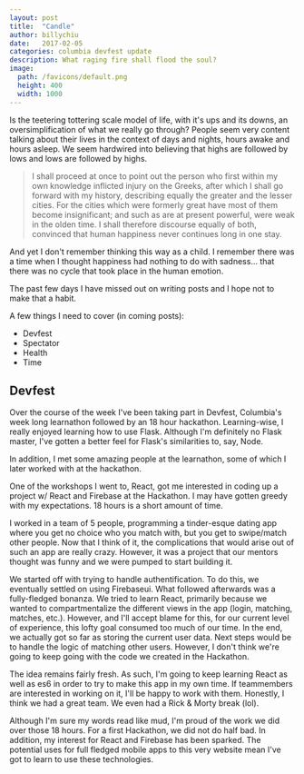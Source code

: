 ```yaml
---
layout: post
title:  "Candle"
author: billychiu
date:   2017-02-05
categories: columbia devfest update
description: What raging fire shall flood the soul?
image:
  path: /favicons/default.png
  height: 400
  width: 1000
---
```

Is the teetering tottering scale model of life, with it's ups and its downs, an oversimplification of what we really go through? People seem very content talking about their lives in the context of days and nights, hours awake and hours asleep. We seem hardwired into believing that highs are followed by lows and lows are followed by highs.

<blockquote cite="http://classics.mit.edu/Herodotus/history.1.i.html">
I shall proceed at once to point out the person who first within my own knowledge inflicted injury on the Greeks, after which I shall go forward with my history, describing equally the greater and the lesser cities. For the cities which were formerly great have most of them become insignificant; and such as are at present powerful, were weak in the olden time. I shall therefore discourse equally of both, convinced that human happiness never continues long in one stay.
</blockquote>

And yet I don't remember thinking this way as a child. I remember there was a time when I thought happiness had nothing to do with sadness... that there was no cycle that took place in the human emotion.

The past few days I have missed out on writing posts and I hope not to make that a habit.

A few things I need to cover (in coming posts):

- Devfest
- Spectator
- Health
- Time

## Devfest
Over the course of the week I've been taking part in Devfest, Columbia's week long learnathon followed by an 18 hour hackathon. Learning-wise, I really enjoyed learning how to use Flask. Although I'm definitely no Flask master, I've gotten a better feel for Flask's similarities to, say, Node.

In addition, I met some amazing people at the learnathon, some of which I later worked with at the hackathon.

One of the workshops I went to, React, got me interested in coding up a project w/ React and Firebase at the Hackathon. I may have gotten greedy with my expectations. 18 hours is a short amount of time.

I worked in a team of 5 people, programming a tinder-esque dating app where you get no choice who you match with, but you get to swipe/match other people. Now that I think of it, the complications that would arise out of such an app are really crazy. However, it was a project that our mentors thought was funny and we were pumped to start building it.

We started off with trying to handle authentification. To do this, we eventually settled on using Firebaseui. What followed afterwards was a fully-fledged bonanza. We tried to learn React, primarily because we wanted to compartmentalize the different views in the app (login, matching, matches, etc.). However, and I'll accept blame for this, for our current level of experience, this lofty goal consumed too much of our time. In the end, we actually got so far as storing the current user data. Next steps would be to handle the logic of matching other users. However, I don't think we're going to keep going with the code we created in the Hackathon.

The idea remains fairly fresh. As such, I'm going to keep learning React as well as es6 in order to try to make this app in my own time. If teammembers are interested in working on it, I'll be happy to work with them. Honestly, I think we had a great team. We even had a Rick & Morty break (lol).

Although I'm sure my words read like mud, I'm proud of the work we did over those 18 hours. For a first Hackathon, we did not do half bad. In addition, my interest for React and Firebase has been sparked. The potential uses for full fledged mobile apps to this very website mean I've got to learn to use these technologies.


